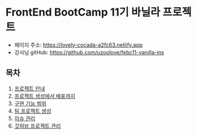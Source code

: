 # FrontEnd BootCamp 11기 바닐라 프로젝트

- 페이지 주소: https://lovely-cocada-a2fc63.netlify.app
- 강사님 gitHub: https://github.com/uzoolove/febc11-vanilla-ins

## 목차

1. [프로젝트 안내](./01.overview.md)
2. [프로젝트 생성에서 배포까지](./02.start.md)
3. [구현 기능 범위](./03.feature.md)
4. [팀 프로젝트 생성](./04.start-team.md)
5. [이슈 관리](./05.issue.md)
6. [깃허브 프로젝트 관리](./06.project.md)
